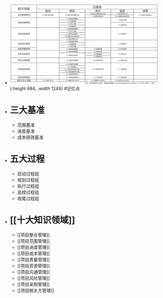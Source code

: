- ![九五至尊图](../assets/image_1744481110045_0.png){:height 684, :width 1248}
  #记忆点
- # 三大基准
	- 范围基准
	- 进度基准
	- 成本绩效基准
- # 五大过程
	- 启动过程组
	- 规划过程组
	- 执行过程组
	- 监控过程组
	- 收尾过程组
- # [[十大知识领域]]
	- [[项目整合管理]]
	- [[项目范围管理]]
	- [[项目进度管理]]
	- [[项目成本管理]]
	- [[项目质量管理]]
	- [[项目资源管理]]
	- [[项目沟通管理]]
	- [[项目风险管理]]
	- [[项目采购管理]]
	- [[项目相关方管理]]